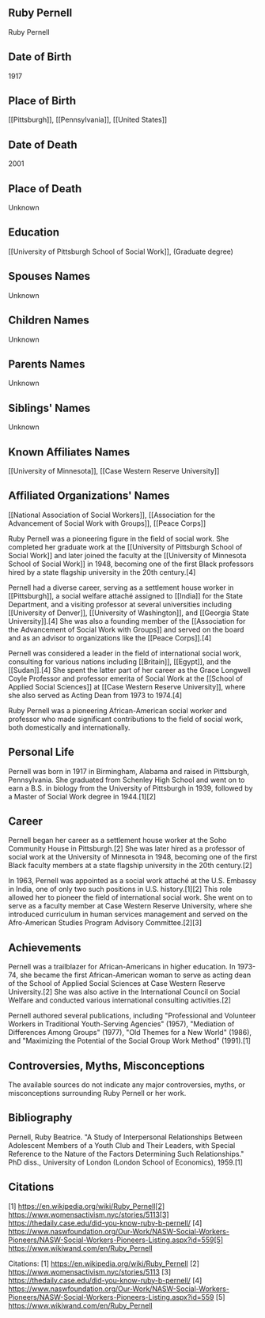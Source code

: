## Ruby Pernell
Ruby Pernell

## Date of Birth
1917

## Place of Birth
[[Pittsburgh]], [[Pennsylvania]], [[United States]]

## Date of Death
2001

## Place of Death
Unknown

## Education
[[University of Pittsburgh School of Social Work]], (Graduate degree)

## Spouses Names
Unknown

## Children Names
Unknown

## Parents Names
Unknown

## Siblings' Names
Unknown

## Known Affiliates Names
[[University of Minnesota]], [[Case Western Reserve University]]

## Affiliated Organizations' Names
[[National Association of Social Workers]], [[Association for the Advancement of Social Work with Groups]], [[Peace Corps]]

Ruby Pernell was a pioneering figure in the field of social work. She completed her graduate work at the [[University of Pittsburgh School of Social Work]] and later joined the faculty at the [[University of Minnesota School of Social Work]] in 1948, becoming one of the first Black professors hired by a state flagship university in the 20th century.[4] 

Pernell had a diverse career, serving as a settlement house worker in [[Pittsburgh]], a social welfare attaché assigned to [[India]] for the State Department, and a visiting professor at several universities including [[University of Denver]], [[University of Washington]], and [[Georgia State University]].[4] She was also a founding member of the [[Association for the Advancement of Social Work with Groups]] and served on the board and as an advisor to organizations like the [[Peace Corps]].[4]

Pernell was considered a leader in the field of international social work, consulting for various nations including [[Britain]], [[Egypt]], and the [[Sudan]].[4] She spent the latter part of her career as the Grace Longwell Coyle Professor and professor emerita of Social Work at the [[School of Applied Social Sciences]] at [[Case Western Reserve University]], where she also served as Acting Dean from 1973 to 1974.[4]

Ruby Pernell was a pioneering African-American social worker and professor who made significant contributions to the field of social work, both domestically and internationally.

## Personal Life
Pernell was born in 1917 in Birmingham, Alabama and raised in Pittsburgh, Pennsylvania. She graduated from Schenley High School and went on to earn a B.S. in biology from the University of Pittsburgh in 1939, followed by a Master of Social Work degree in 1944.[1][2]

## Career
Pernell began her career as a settlement house worker at the Soho Community House in Pittsburgh.[2] She was later hired as a professor of social work at the University of Minnesota in 1948, becoming one of the first Black faculty members at a state flagship university in the 20th century.[2] 

In 1963, Pernell was appointed as a social work attaché at the U.S. Embassy in India, one of only two such positions in U.S. history.[1][2] This role allowed her to pioneer the field of international social work. She went on to serve as a faculty member at Case Western Reserve University, where she introduced curriculum in human services management and served on the Afro-American Studies Program Advisory Committee.[2][3]

## Achievements
Pernell was a trailblazer for African-Americans in higher education. In 1973-74, she became the first African-American woman to serve as acting dean of the School of Applied Social Sciences at Case Western Reserve University.[2] She was also active in the International Council on Social Welfare and conducted various international consulting activities.[2]

Pernell authored several publications, including "Professional and Volunteer Workers in Traditional Youth-Serving Agencies" (1957), "Mediation of Differences Among Groups" (1977), "Old Themes for a New World" (1986), and "Maximizing the Potential of the Social Group Work Method" (1991).[1]

## Controversies, Myths, Misconceptions
The available sources do not indicate any major controversies, myths, or misconceptions surrounding Ruby Pernell or her work.

## Bibliography
Pernell, Ruby Beatrice. "A Study of Interpersonal Relationships Between Adolescent Members of a Youth Club and Their Leaders, with Special Reference to the Nature of the Factors Determining Such Relationships." PhD diss., University of London (London School of Economics), 1959.[1]

## Citations
[1] https://en.wikipedia.org/wiki/Ruby_Pernell[2] https://www.womensactivism.nyc/stories/5113[3] https://thedaily.case.edu/did-you-know-ruby-b-pernell/
[4] https://www.naswfoundation.org/Our-Work/NASW-Social-Workers-Pioneers/NASW-Social-Workers-Pioneers-Listing.aspx?id=559[5] https://www.wikiwand.com/en/Ruby_Pernell

Citations:
[1] https://en.wikipedia.org/wiki/Ruby_Pernell
[2] https://www.womensactivism.nyc/stories/5113
[3] https://thedaily.case.edu/did-you-know-ruby-b-pernell/
[4] https://www.naswfoundation.org/Our-Work/NASW-Social-Workers-Pioneers/NASW-Social-Workers-Pioneers-Listing.aspx?id=559
[5] https://www.wikiwand.com/en/Ruby_Pernell